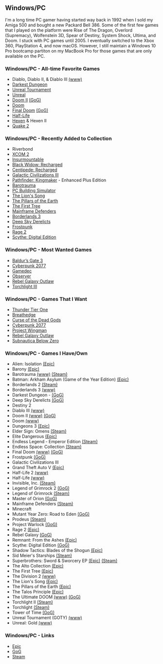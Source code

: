 ## Windows/PC

I'm a long time PC gamer having started way back in 1992 when I sold my Amiga 500 and bought a new Packard Bell 386. Some of the 
first few games that I played on the platform were Rise of The Dragon, Overlord (Supremacy), Wolfenstein 3D, Spear of Destiny, 
System Shock, Ultima, and Doom. I stuck with PC games until 2005. I eventually switched to the Xbox 360, PlayStation 4, and now
macOS. However, I still maintain a Windows 10 Pro bootcamp partiton on my MacBook Pro for those games that are only available on
the PC.

### Windows/PC - All-time Favorite Games

- Diablo, Diablo II, & Diablo III [(www)](https://en.wikipedia.org/wiki/Diablo_(series))
- [Darkest Dungeon](https://www.gog.com/game/darkest_dungeon)
- [Unreal Tournament](https://en.wikipedia.org/wiki/Unreal_Tournament)
- [Unreal](https://en.wikipedia.org/wiki/Unreal_(video_game_series))
- [Doom II](https://en.wikipedia.org/wiki/Doom_(franchise)) [(GoG)](https://www.gog.com/game/doom_ii_final_doom)
- [Doom](https://en.wikipedia.org/wiki/Doom_(franchise))
- [Final Doom](https://en.wikipedia.org/wiki/Doom_(franchise)) [(GoG)](https://www.gog.com/game/doom_ii_final_doom)
- [Half-Life](https://en.wikipedia.org/wiki/Half-Life_(series))
- [Hexen](https://en.wikipedia.org/wiki/Hexen:_Beyond_Heretic) & Hexen II
- [Quake 2](https://en.wikipedia.org/wiki/Quake_(series))

### Windows/PC - Recently Added to Collection

- Riverbond
- [XCOM 2](https://store.epicgames.com/en-US/p/xcom-2)
- [Insurmountable](https://store.epicgames.com/en-US/p/insurmountable-b02c31)
- [Black Widow: Recharged](https://www.epicgames.com/store/en-US/p/black-widow-recharged)
- [Centipede: Recharged](https://www.epicgames.com/store/en-US/p/centipede-recharged)
- [Galactic Civilizations III](https://www.epicgames.com/store/en-US/p/galactic-civilizations-iii)
- [Pathfinder: Kingmaker](https://www.epicgames.com/store/en-US/p/pathfinder-kingmaker) - Enhanced Plus Edition
- [Barotrauma](https://barotraumagame.com)
- [PC Building Simulator](https://www.epicgames.com/store/en-US/p/pc-building-simulator)
- [The Lion's Song](https://www.epicgames.com/store/en-US/p/the-lions-song)
- [The Pillars of the Earth](https://www.epicgames.com/store/en-US/p/ken-follets-the-pillars-of-the-earth)
- [The First Tree](https://www.epicgames.com/store/en-US/p/the-first-tree)
- [Mainframe Defenders](https://store.steampowered.com/app/1184810/Mainframe_Defenders/)
- [Borderlands 3](https://borderlands.com)
- [Deep Sky Derelicts](https://www.gog.com/game/deep_sky_derelicts)
- [Frostpunk](https://www.gog.com/game/frostpunk)
- [Rage 2](https://www.epicgames.com/store/en-US/product/rage-2/home)
- [Scythe: Digital Edition](https://www.gog.com/game/scythe_digital_edition)

### Windows/PC - Most Wanted Games

- [Baldur’s Gate 3](https://baldursgate3.game/)
- [Cyberpunk 2077](https://www.gog.com/game/cyberpunk_2077)
- [Gamedec](https://www.gamedec.com/)
- [Observer](https://www.blooberteam.com/observer_)
- [Rebel Galaxy Outlaw](https://rebel-galaxy.com/)
- [Torchlight III](https://store.steampowered.com/app/1030210/Torchlight_III)

### Windows/PC - Games That I Want

- [Thunder Tier One](https://store.steampowered.com/app/377300/Thunder_Tier_One/)
- [Breathedge](https://www.epicgames.com/store/en-US/p/breathedge)
- [Curse of the Dead Gods](https://www.epicgames.com/store/en-US/p/curse-of-the-dead-gods)
- [Cyberpunk 2077](https://www.gog.com/game/cyberpunk_2077)
- [Project Wingman](https://www.gog.com/game/project_wingman)
- [Rebel Galaxy Outlaw](https://rebel-galaxy.com/)
- [Subnautica Below Zero](https://www.epicgames.com/store/en-US/p/subnautica-below-zero)

### Windows/PC - Games I Have/Own

- Alien: Isolation [(Epic)](https://www.epicgames.com/store/en-US/product/alien-isolation/home)
- Barony [(Epic)](https://www.epicgames.com/store/en-US/product/barony/home)
- Barotrauma [(www)](https://barotraumagame.com) [(Steam)](https://store.steampowered.com/app/602960/Barotrauma/)
- Batman: Arkham Asylum (Game of the Year Edition) [(Epic)](https://www.epicgames.com/store/en-US/product/batman-arkham-asylum/home)
- Borderlands 2 [(Steam)](https://store.steampowered.com/app/49520/Borderlands_2/)
- Borderlands 3 [(www)](https://borderlands.com)
- Darkest Dungeon - [(GoG)](https://www.gog.com/game/darkest_dungeon)
- Deep Sky Derelicts [(GoG)](https://www.gog.com/game/deep_sky_derelicts)
- Destiny 2
- Diablo III [(www)](https://en.wikipedia.org/wiki/Diablo_(series))
- Doom II [(www)](https://en.wikipedia.org/wiki/Doom_(franchise)) [(GoG)](https://www.gog.com/game/doom_ii_final_doom)
- Doom [(www)](https://en.wikipedia.org/wiki/Doom_(franchise))
- Dungeons 3 [(Epic)](https://www.epicgames.com/store/en-US/product/dungeons-3/home)
- Elder Sign: Omens [(Steam)](https://store.steampowered.com/app/257670/Elder_Sign_Omens/)
- Elite Dangerous [(Epic)](https://www.epicgames.com/store/en-US/product/elite-dangerous/home)
- Endless Legend - Emperor Edition [(Steam)](https://store.steampowered.com/app/289130/Endless_Legend__Emperor_Edition/)
- Endless Space: Collection [(Steam)](https://store.steampowered.com/app/208140/Endless_Space__Collection/)
- Final Doom [(www)](https://en.wikipedia.org/wiki/Doom_(franchise)) [(GoG)](https://www.gog.com/game/doom_ii_final_doom)
- Frostpunk [(GoG)](https://www.gog.com/game/frostpunk)
- Galactic Civilizations III
- Grand Theft Auto V [(Epic)](https://www.epicgames.com/store/en-US/product/grand-theft-auto-v/home)
- Half-Life 2 [(www)](https://en.wikipedia.org/wiki/Half-Life_(series))
- Half-Life [(www)](https://en.wikipedia.org/wiki/Half-Life_(series))
- Invisible, Inc. [(Steam)](https://store.steampowered.com/app/243970/Invisible_Inc/)
- Legend of Grimrock 2 [(GoG)](https://www.gog.com/game/legend_of_grimrock_2)
- Legend of Grimrock [(Steam)](https://store.steampowered.com/app/207170/Legend_of_Grimrock/)
- Master of Orion [(GoG)](https://www.gog.com/game/master_of_orion)
- Mainframe Defenders [(Steam)](https://store.steampowered.com/app/1184810/Mainframe_Defenders/)
- Minecraft 
- Mutant Year Zero: Road to Eden [(GoG)](https://www.gog.com/game/mutant_year_zero_road_to_eden)
- Prodeus [(Steam)](https://store.steampowered.com/app/964800/Prodeus/)
- Project Warlock [(GoG)](https://www.gog.com/game/project_warlock)
- Rage 2 [(Epic)](https://www.epicgames.com/store/en-US/product/rage-2/home)
- Rebel Galaxy [(GoG)](https://www.gog.com/game/rebel_galaxy)
- Remnant: From the Ashes [(Epic)](https://www.epicgames.com/store/en-US/product/remnant-from-the-ashes/home)
- Scythe: Digital Edition [(GoG)](https://www.gog.com/game/scythe_digital_edition)
- Shadow Tactics: Blades of the Shogun [(Epic)](https://www.epicgames.com/store/en-US/product/shadow-tactics/home)
- Sid Meier's Starships [(Steam)](https://store.steampowered.com/app/282210/Sid_Meiers_Starships/)
- Superbrothers: Sword & Sworcery EP [(Epic)](https://www.epicgames.com/store/en-US/product/superbrothers-sword-and-sworcery-ep/home) [(Steam)](https://store.steampowered.com/app/204060/Superbrothers_Sword__Sworcery_EP/)
- The Alto Collection [(Epic)](https://www.epicgames.com/store/en-US/product/the-alto-collection/home)
- The First Tree [(Epic)](https://www.epicgames.com/store/en-US/p/the-first-tree)
- The Division 2 [(www)](https://www.ubisoft.com/en-us/game/the-division/the-division-2)
- The Lion's Song [(Epic)](https://www.epicgames.com/store/en-US/p/the-lions-song)
- The Pillars of the Earth [(Epic)](https://www.epicgames.com/store/en-US/p/ken-follets-the-pillars-of-the-earth)
- The Talos Principle [(Epic)](https://www.epicgames.com/store/en-US/product/the-talos-principle/home)
- The Ultimate DOOM [(www)](https://en.wikipedia.org/wiki/Doom_(franchise)) [(GoG)](https://www.gog.com/game/the_ultimate_doom)
- Torchlight II [(Steam)](https://store.steampowered.com/app/200710/Torchlight_II/?curator_clanid=38564401)
- Torchlight [(Steam)](https://store.steampowered.com/app/41500/Torchlight/)
- Tower of Time [(GoG)](https://www.gog.com/game/tower_of_time)
- Unreal Tournament (GOTY) [(www)](https://en.wikipedia.org/wiki/Unreal_Tournament)
- Unreal: Gold [(www)](https://en.wikipedia.org/wiki/Unreal_(video_game_series))

### Windows/PC - Links

- [Epic](https://www.epicgames.com)
- [GoG](https://www.gog.com/)
- [Steam](https://store.steampowered.com/)

